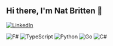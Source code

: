 ## Hi there, I'm Nat Britten 👋

[![LinkedIn](https://img.shields.io/badge/LinkedIn-blue?style=flat&logo=linkedin)](https://www.linkedin.com/in/nathaniel-britten-453b69127/)

![F#](https://img.shields.io/badge/F%23-blue?style=flat&logo=fsharp) ![TypeScript](https://img.shields.io/badge/TypeScript-3178C6?style=flat&logo=typescript&logoColor=white) ![Python](https://img.shields.io/badge/Python-3776AB?style=flat&logo=python&logoColor=white) ![Go](https://img.shields.io/badge/Go-00ADD8?style=flat&logo=go&logoColor=white) ![C#](https://img.shields.io/badge/C%23-239120?style=flat&logo=csharp&logoColor=white)




<!--
**nbritten/nbritten** is a ✨ _special_ ✨ repository because its `README.md` (this file) appears on your GitHub profile.

Here are some ideas to get you started:

- 🔭 I’m currently working on ...
- 🌱 I’m currently learning ...
- 👯 I’m looking to collaborate on ...
- 🤔 I’m looking for help with ...
- 💬 Ask me about ...
- 📫 How to reach me: ...
- 😄 Pronouns: ...
- ⚡ Fun fact: ...
-->
